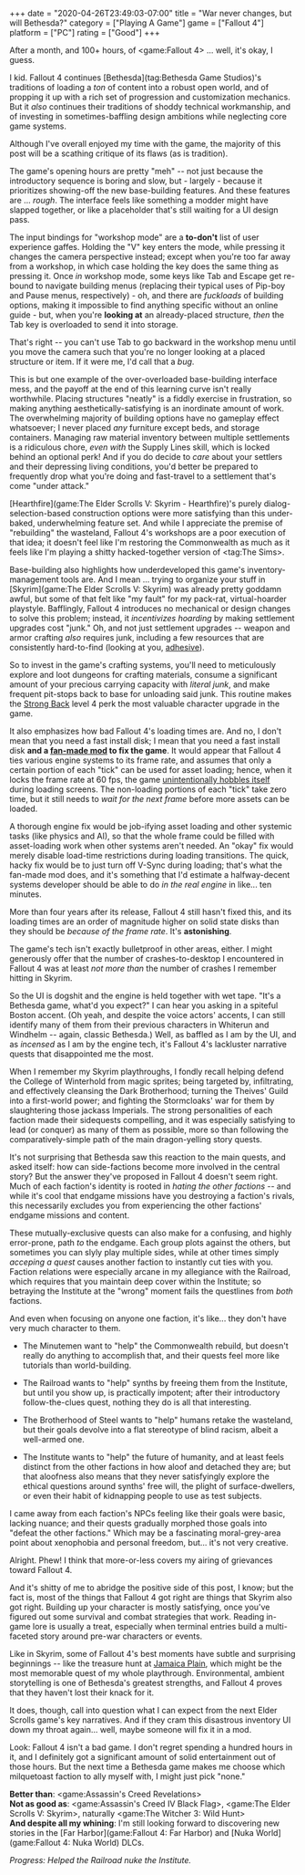 +++
date = "2020-04-26T23:49:03-07:00"
title = "War never changes, but will Bethesda?"
category = ["Playing A Game"]
game = ["Fallout 4"]
platform = ["PC"]
rating = ["Good"]
+++

After a month, and 100+ hours, of <game:Fallout 4> ... well, it's okay, I guess.

I kid.  Fallout 4 continues [Bethesda](tag:Bethesda Game Studios)'s traditions of loading a <i>ton</i> of content into a robust open world, and of propping it up with a rich set of progression and customization mechanics.  But it <i>also</i> continues their traditions of shoddy technical workmanship, and of investing in sometimes-baffling design ambitions while neglecting core game systems.

Although I've overall enjoyed my time with the game, the majority of this post will be a scathing critique of its flaws (as is tradition).

The game's opening hours are pretty "meh" -- not just because the introductory sequence is boring and slow, but - largely - because it prioritizes showing-off the new base-building features.  And these features are ... <i>rough</i>.  The interface feels like something a modder might have slapped together, or like a placeholder that's still waiting for a UI design pass.

The input bindings for "workshop mode" are a <b>to-don't</b> list of user experience gaffes.  Holding the "V" key enters the mode, while pressing it changes the camera perspective instead; except when you're too far away from a workshop, in which case holding the key does the same thing as pressing it.  Once <i>in</i> workshop mode, some keys like Tab and Escape get re-bound to navigate building menus (replacing their typical uses of Pip-boy and Pause menus, respectively) - oh, and there are <i>fuckloads</i> of building options, making it impossible to find anything specific without an online guide - but, when you're <b>looking at</b> an already-placed structure, <i>then</i> the Tab key is overloaded to send it into storage.

That's right -- you can't use Tab to go backward in the workshop menu until you move the camera such that you're no longer looking at a placed structure or item.  If it were me, I'd call that a <i>bug</i>.

This is but one example of the over-overloaded base-building interface mess, and the payoff at the end of this learning curve isn't really worthwhile.  Placing structures "neatly" is a fiddly exercise in frustration, so making anything aesthetically-satisfying is an inordinate amount of work.  The overwhelming majority of building options have no gameplay effect whatsoever; I never placed <i>any</i> furniture except beds, and storage containers.  Managing raw material inventory between multiple settlements is a ridiculous chore, <i>even with</i> the Supply Lines skill, which is locked behind an optional perk!  And if you do decide to <i>care</i> about your settlers and their depressing living conditions, you'd better be prepared to frequently drop what you're doing and fast-travel to a settlement that's come "under attack."

[Hearthfire](game:The Elder Scrolls V: Skyrim - Hearthfire)'s purely dialog-selection-based construction options were more satisfying than this under-baked, underwhelming feature set.  And while I appreciate the premise of "rebuilding" the wasteland, Fallout 4's workshops are a poor execution of that idea; it doesn't feel like I'm restoring the Commonwealth as much as it feels like I'm playing a shitty hacked-together version of <tag:The Sims>.

Base-building also highlights how underdeveloped this game's inventory-management tools are.  And I mean ... trying to organize your stuff in [Skyrim](game:The Elder Scrolls V: Skyrim) was already pretty goddamn awful, but some of that felt like "my fault" for my pack-rat, virtual-hoarder playstyle.  Bafflingly, Fallout 4 introduces no mechanical or design changes to solve this problem; instead, it <i>incentivizes hoarding</i> by making settlement upgrades cost "junk."  Oh, and not just settlement upgrades -- weapon and armor crafting <i>also</i> requires junk, including a few resources that are consistently hard-to-find (looking at you, <a href="https://fallout.fandom.com/wiki/Adhesive_(Fallout_4)">adhesive</a>).

So to invest in the game's crafting systems, you'll need to meticulously explore and loot dungeons for crafting materials, consume a significant amount of your precious carrying capacity with <i>literal junk</i>, and make frequent pit-stops back to base for unloading said junk.  This routine makes the <a href="https://fallout.fandom.com/wiki/Strong_Back">Strong Back</a> level 4 perk the most valuable character upgrade in the game.

It also emphasizes how bad Fallout 4's loading times are.  And no, I don't mean that you need a fast install disk; I mean that you need a fast install disk <b>and a <a href="https://www.nexusmods.com/fallout4/mods/10283">fan-made mod</a> to fix the game</b>.  It would appear that Fallout 4 ties various engine systems to its frame rate, and assumes that only a certain portion of each "tick" can be used for asset loading; hence, when it locks the frame rate at 60 fps, the game <a href="https://old.reddit.com/r/fo4/comments/3thyt9/if_you_want_to_drastically_improve_your_loading/">unintentionally hobbles itself</a> during loading screens.  The non-loading portions of each "tick" take zero time, but it still needs to <i>wait for the next frame</i> before more assets can be loaded.

A thorough engine fix would be job-ifying asset loading and other systemic tasks (like physics and AI), so that the whole frame could be filled with asset-loading work when other systems aren't needed.  An "okay" fix would merely disable load-time restrictions during loading transitions.  The quick, hacky fix would be to just turn off V-Sync during loading; that's what the fan-made mod does, and it's something that I'd estimate a halfway-decent systems developer should be able to do <i>in the real engine</i> in like... ten minutes.

More than four years after its release, Fallout 4 still hasn't fixed this, and its loading times are an order of magnitude higher on solid state disks than they should be <i>because of the frame rate</i>.  It's <b>astonishing</b>.

The game's tech isn't exactly bulletproof in other areas, either.  I might generously offer that the number of crashes-to-desktop I encountered in Fallout 4 was at least <i>not more than</i> the number of crashes I remember hitting in Skyrim.

So the UI is dogshit and the engine is held together with wet tape.  "It's a Bethesda game, what'd you expect?" I can hear you asking in a spiteful Boston accent.  (Oh yeah, and despite the voice actors' accents, I can still identify many of them from their previous characters in Whiterun and Windhelm -- again, classic Bethesda.)  Well, as baffled as I am by the UI, and as <i>incensed</i> as I am by the engine tech, it's Fallout 4's lackluster narrative quests that disappointed me the most.

When I remember my Skyrim playthroughs, I fondly recall helping defend the College of Winterhold from magic sprites; being targeted by, infiltrating, and effectively cleansing the Dark Brotherhood; turning the Theives' Guild into a first-world power; and fighting the Stormcloaks' war for them by slaughtering those jackass Imperials.  The strong personalities of each faction made their sidequests compelling, and it was especially satisfying to lead (or conquer) as many of them as possible, more so than following the comparatively-simple path of the main dragon-yelling story quests.

It's not surprising that Bethesda saw this reaction to the main quests, and asked itself: how can side-factions become more involved in the central story?  But the answer they've proposed in Fallout 4 doesn't seem right.  Much of each faction's identity is rooted in <i>hating the other factions</i> -- and while it's cool that endgame missions have you destroying a faction's rivals, this necessarily excludes you from experiencing the other factions' endgame missions and content.

These mutually-exclusive quests can also make for a confusing, and highly error-prone, path <i>to</i> the endgame.  Each group plots against the others, but sometimes you can slyly play multiple sides, while at other times simply <i>acceping a quest</i> causes another faction to instantly cut ties with you.  Faction relations were especially arcane in my allegiance with the Railroad, which requires that you maintain deep cover within the Institute; so betraying the Institute at the "wrong" moment fails the questlines from <i>both</i> factions.

And even when focusing on anyone one faction, it's like... they don't have very much character to them.

* The Minutemen want to "help" the Commonwealth rebuild, but doesn't really do anything to accomplish that, and their quests feel more like tutorials than world-building.

* The Railroad wants to "help" synths by freeing them from the Institute, but until you show up, is practically impotent; after their introductory follow-the-clues quest, nothing they do is all that interesting.

* The Brotherhood of Steel wants to "help" humans retake the wasteland, but their goals devolve into a flat stereotype of blind racism, albeit a well-armed one.

* The Institute wants to "help" the future of humanity, and at least feels distinct from the other factions in how aloof and detached they are; but that aloofness also means that they never satisfyingly explore the ethical questions around synths' free will, the plight of surface-dwellers, or even their habit of kidnapping people to use as test subjects.

I came away from each faction's NPCs feeling like their goals were basic, lacking nuance; and their quests gradually morphed those goals into "defeat the other factions."  Which may be a fascinating moral-grey-area point about xenophobia and personal freedom, but... it's not very creative.

Alright.  Phew!  I think that more-or-less covers my airing of grievances toward Fallout 4.

And it's shitty of me to abridge the positive side of this post, I know; but the fact is, most of the things that Fallout 4 got right are things that Skyrim also got right.  Building up your character is mostly satisfying, once you've figured out some survival and combat strategies that work.  Reading in-game lore is usually a treat, especially when terminal entries build a multi-faceted story around pre-war characters or events.

Like in Skyrim, some of Fallout 4's best moments have subtle and surprising beginnings -- like the treasure hunt at <a href="https://fallout.fandom.com/wiki/Jamaica_Plain">Jamaica Plain</a>, which might be the most memorable quest of my whole playthrough.  Environmental, ambient storytelling is one of Bethesda's greatest strengths, and Fallout 4 proves that they haven't lost their knack for it.

It does, though, call into question what I can expect from the next Elder Scrolls game's key narratives.  And if they cram this disastrous inventory UI down my throat again... well, maybe someone will fix it in a mod.

Look: Fallout 4 isn't a bad game.  I don't regret spending a hundred hours in it, and I definitely got a significant amount of solid entertainment out of those hours.  But the next time a Bethesda game makes me choose which milquetoast faction to ally myself with, I might just pick "none."

<b>Better than</b>: <game:Assassin's Creed Revelations>  
<b>Not as good as</b>: <game:Assassin's Creed IV Black Flag>, <game:The Elder Scrolls V: Skyrim>, naturally <game:The Witcher 3: Wild Hunt>  
<b>And despite all my whining</b>: I'm still looking forward to discovering new stories in the [Far Harbor](game:Fallout 4: Far Harbor) and [Nuka World](game:Fallout 4: Nuka World) DLCs.

<i>Progress: Helped the Railroad nuke the Institute.</i>
